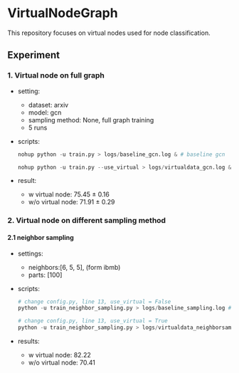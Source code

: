 # VirtualNodeGraph
This repository focuses on virtual nodes used for node classification.


## Experiment
### 1. Virtual node on full graph

- setting:
    - dataset: arxiv
    - model: gcn
    - sampling method: None, full graph training
    - 5 runs

- scripts:
    ```python
    nohup python -u train.py > logs/baseline_gcn.log & # baseline gcn

    nohup python -u train.py --use_virtual > logs/virtualdata_gcn.log & # baseline `
    ```



- result:
    - w virtual node:     75.45 ± 0.16
    - w/o virtual node:   71.91 ± 0.29


### 2. Virtual node on different sampling method

#### 2.1 neighbor sampling 

-  settings: 
    - neighbors:[6, 5, 5], (form ibmb)
    - parts: [100]

- scripts:

    ```python
    # change config.py, line 13, use_virtual = False
    python -u train_neighbor_sampling.py > logs/baseline_sampling.log # config.py, w/o virtual node

    # change config.py, line 13, use_virtual = True
    python -u train_neighbor_sampling.py > logs/virtualdata_neighborsampling.log # config.py, w virtual node

    ```
- results:

    - w virtual node:     82.22
    - w/o virtual node:   70.41 

       
        

